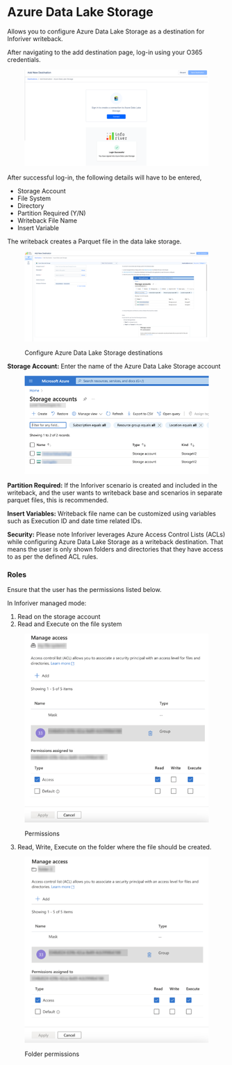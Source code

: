 # Azure Data Lake Storage

Allows you to configure Azure Data Lake Storage as a destination for Inforiver writeback.&#x20;

After navigating to the add destination page, log-in using your O365 credentials.

<figure><img src="../../../.gitbook/assets/image (58) (1).png" alt=""><figcaption></figcaption></figure>

After successful log-in, the following details will have to be entered,

* Storage Account
* File System
* Directory
* Partition Required (Y/N)
* Writeback File Name
* Insert Variable

The writeback creates a Parquet file in the data lake storage.&#x20;

<figure><img src="../../../.gitbook/assets/image (10).png" alt=""><figcaption><p>Configure Azure Data Lake Storage destinations</p></figcaption></figure>

**Storage Account:** Enter the name of the Azure Data Lake Storage account

<figure><img src="../../../.gitbook/assets/image (1) (1).png" alt=""><figcaption></figcaption></figure>

**Partition Required:** If the Inforiver scenario is created and included in the writeback, and the user wants to writeback base and scenarios in separate parquet files, this is recommended.&#x20;

**Insert Variables:** Writeback file name can be customized using variables such as Execution ID and date time related IDs.

**Security:** Please note Inforiver leverages Azure Access Control Lists (ACLs) while configuring Azure Data Lake Storage as a writeback destination. That means the user is only shown folders and directories that they have access to as per the defined ACL rules.

### Roles

Ensure that the user has the permissions listed below.

In Inforiver managed mode:

1. Read on the storage account
2. Read and Execute on the file system

<figure><img src="../../../.gitbook/assets/image (2) (1).png" alt=""><figcaption><p>Permissions</p></figcaption></figure>

3. Read, Write, Execute on the folder where the file should be created.

<figure><img src="../../../.gitbook/assets/image (3) (1).png" alt=""><figcaption><p>Folder permissions</p></figcaption></figure>
